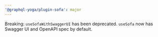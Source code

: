 ```yaml
---
'@graphql-yoga/plugin-sofa': major
---
```


Breaking: `useSofaWithSwaggerUI` has been deprecated. `useSofa` now has Swagger UI and OpenAPI spec by default.

